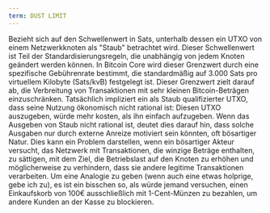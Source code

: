 ```yaml
---
term: DUST LIMIT
---
```


Bezieht sich auf den Schwellenwert in Sats, unterhalb dessen ein UTXO von einem Netzwerkknoten als "Staub" betrachtet wird. Dieser Schwellenwert ist Teil der Standardisierungsregeln, die unabhängig von jedem Knoten geändert werden können. In Bitcoin Core wird dieser Grenzwert durch eine spezifische Gebührenrate bestimmt, die standardmäßig auf 3.000 Sats pro virtuellem Kilobyte (Sats/kvB) festgelegt ist. Dieser Grenzwert zielt darauf ab, die Verbreitung von Transaktionen mit sehr kleinen Bitcoin-Beträgen einzuschränken. Tatsächlich impliziert ein als Staub qualifizierter UTXO, dass seine Nutzung ökonomisch nicht rational ist: Diesen UTXO auszugeben, würde mehr kosten, als ihn einfach aufzugeben. Wenn das Ausgeben von Staub nicht rational ist, deutet dies darauf hin, dass solche Ausgaben nur durch externe Anreize motiviert sein könnten, oft bösartiger Natur. Dies kann ein Problem darstellen, wenn ein bösartiger Akteur versucht, das Netzwerk mit Transaktionen, die winzige Beträge enthalten, zu sättigen, mit dem Ziel, die Betriebslast auf den Knoten zu erhöhen und möglicherweise zu verhindern, dass sie andere legitime Transaktionen verarbeiten. Um eine Analogie zu geben (wenn auch eine etwas holprige, gebe ich zu), es ist ein bisschen so, als würde jemand versuchen, einen Einkaufskorb von 100€ ausschließlich mit 1-Cent-Münzen zu bezahlen, um andere Kunden an der Kasse zu blockieren.